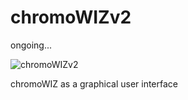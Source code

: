 # chromoWIZv2

ongoing...

![chromoWIZv2](https://github.com/nthomasCUBE/chromoWIZv2/blob/master/chromoWIZv2.png)

chromoWIZ as a graphical user interface
